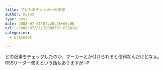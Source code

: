 ```yaml
---
title: アレたまチェッカーの希望
author: hylom
type: post
date: 2008-07-01T07:28:28+00:00
url: /2008/07/01/20080701-072828/
categories:
  - Slashdot

---
```

どの記事をチェックしたのか、マーカーとか付けられると便利なんだけどなぁ。   
RSSリーダー使えという話もありますが:-P</br>  
</br>

